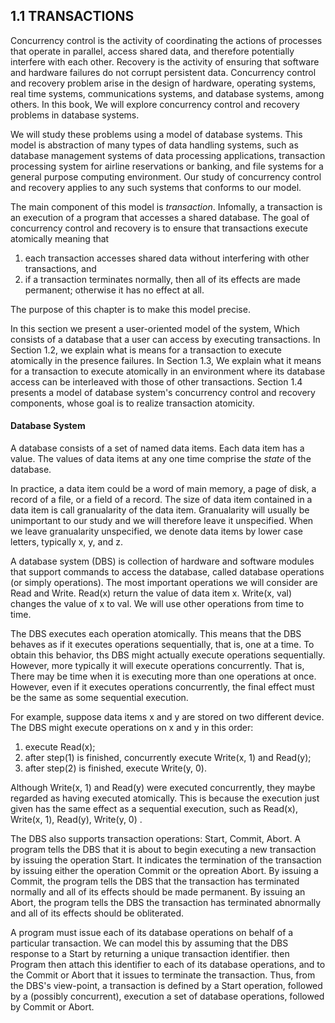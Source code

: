 1.1 TRANSACTIONS
-----

Concurrency control is the activity of coordinating the actions of processes that operate in parallel, 
access shared data, and therefore potentially interfere with each other. Recovery is the activity of ensuring
that software and hardware failures do not corrupt persistent data. Concurrency control and recovery problem
arise in the design of hardware, operating systems, real time systems, communications systems, and database 
systems, among others. In this book, We will explore concurrency control and recovery problems in database systems.

We will study these problems using a model of database systems. This model is abstraction of many types of data
handling systems, such as database management systems of data processing applications, transaction processing system
for airline reservations or banking, and file systems for a general purpose computing environment. Our study of
concurrency control and recovery applies to any such systems that conforms to our model.

The main component of this model is *transaction*. Infomally, a transaction is an execution of a program that accesses
a shared database. The goal of concurrency control and recovery is to ensure that transactions execute atomically
meaning that

1. each transaction accesses shared data without interfering with other transactions, and 
2. if a transaction terminates normally, then all of its effects are made permanent; otherwise it has no effect at all.

The purpose of this chapter is to make this model precise.

In this section we present a user-oriented model of the system, Which consists of a database that a user can access
by executing transactions. In Section 1.2, we explain what is means for a transaction to execute atomically in the presence
failures. In Section 1.3, We explain what it means for a transaction to execute atomically in an environment where its
database access can be interleaved with those of other transactions. Section 1.4 presents a model of database system's
concurrency control and recovery components, whose goal is to realize transaction atomicity.

#### Database System

A database consists of a set of named data items. Each data item has a value. The values of data items at any one time
comprise the *state* of the database.

In practice, a data item could be a word of main memory, a page of disk, a record of a file, or a field of a record. The
size of data item contained in a data item is call granualarity of the data item. Granualarity will usually be unimportant
to our study and we will therefore leave it unspecified. When we leave granualarity unspecified, we denote data items by
lower case letters, typically x, y, and z.

A database system (DBS) is collection of hardware and software modules that support commands to access the database, called
database operations (or simply operations). The most important operations we will consider are Read and Write. Read(x)
return the value of data item x. Write(x, val) changes the value of x to val. We will use other operations from time to time.

The DBS executes each operation atomically. This means that the DBS behaves as if it executes operations sequentially, that
is, one at a time. To obtain this behavior, ths DBS might actually execute operations sequentially. However, more typically
it will execute operations concurrently. That is, There may be time when it is executing more than one operations at once.
However, even if it executes operations concurrently, the final effect must be the same as some sequential execution.

For example, suppose data items x and y are stored on two different device. The DBS might execute operations on x and y in
this order:

1. execute Read(x);
2. after step(1) is finished, concurrently execute Write(x, 1) and Read(y);
3. after step(2) is finished, execute Write(y, 0).

Although Write(x, 1) and Read(y) were executed concurrently, they maybe regarded as having executed atomically. This is 
because the execution just given has the same effect as a sequential execution, such as Read(x), Write(x, 1), Read(y), Write(y, 0) .

The DBS also supports transaction operations: Start, Commit, Abort. A program tells the DBS that it is about to begin
executing a new transaction by issuing the operation Start. It indicates the termination of the transaction by issuing
either the operation Commit or the opreation Abort. By issuing a Commit, the program tells the DBS that the transaction
has terminated normally and all of its effects should be made permanent. By issuing an Abort, the program tells the DBS
the transaction has terminated abnormally and all of its effects should be obliterated.

A program must issue each of its database operations on behalf of a particular transaction. We can model this by assuming
that the DBS response to a Start by returning a unique transaction identifier. then Program then attach this identifier
to each of its database operations, and to the Commit or Abort that it issues to terminate the transaction. Thus, from the
DBS's view-point, a transaction is defined by a Start operation, followed by a (possibly concurrent), execution a set of
database operations, followed by Commit or Abort.

